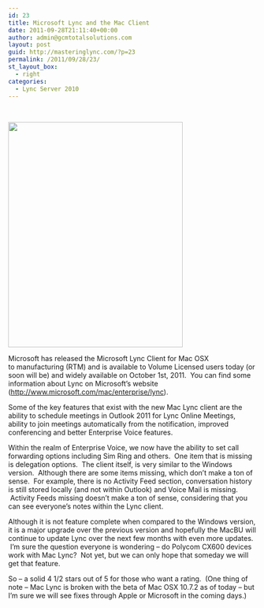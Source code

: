 ```yaml
---
id: 23
title: Microsoft Lync and the Mac Client
date: 2011-09-28T21:11:40+00:00
author: admin@gcmtotalsolutions.com
layout: post
guid: http://masteringlync.com/?p=23
permalink: /2011/09/28/23/
st_layout_box:
  - right
categories:
  - Lync Server 2010
---
```

&nbsp;

<img class="alignright" style="border-style: initial;border-color: initial;line-height: 19px" title="Mac" src="https://i1.wp.com/www.microsoft.com/mac/_base_v1/images/screenshots/Lync_Conversation.png?resize=354%2C457&#038;ssl=1" alt="" width="354" height="457" data-recalc-dims="1" /> 

Microsoft has released the Microsoft Lync Client for Mac OSX to manufacturing (RTM) and is available to Volume Licensed users today (or  
soon will be) and widely available on October 1st, 2011.  You can find some information about Lync on Microsoft&#8217;s website (http://www.microsoft.com/mac/enterprise/lync).

Some of the key features that exist with the new Mac Lync client are the ability to schedule meetings in Outlook 2011 for Lync Online Meetings, ability to join meetings automatically from the notification, improved conferencing and better Enterprise Voice features.

Within the realm of Enterprise Voice, we now have the ability to set call forwarding options including Sim Ring and others.  One item that is missing is delegation options.  The client itself, is very similar to the Windows version.  Although there are some items missing, which don&#8217;t make a ton of sense.  For example, there is no Activity Feed section, conversation history is still stored locally (and not within Outlook) and Voice Mail is missing.  Activity Feeds missing doesn&#8217;t make a ton of sense, considering that you can see everyone&#8217;s notes within the Lync client.

Although it is not feature complete when compared to the Windows version, it is a major upgrade over the previous version and hopefully the MacBU will continue to update Lync over the next few months with even more updates.  I&#8217;m sure the question everyone is wondering – do Polycom CX600 devices work with Mac Lync?  Not yet, but we can only hope that someday we will get that feature.

So – a solid 4 1/2 stars out of 5 for those who want a rating.  (One thing of note – Mac Lync is broken with the beta of Mac OSX 10.7.2 as of today – but I&#8217;m sure we will see fixes through Apple or Microsoft in the coming days.)